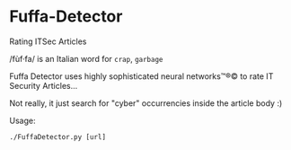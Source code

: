# Fuffa-Detector
Rating ITSec Articles

/fùf·fa/
is an Italian word for `crap`, `garbage`

Fuffa Detector uses highly sophisticated neural networks™®© to rate IT Security Articles...

Not really, it just search for "cyber" occurrencies inside the article body :)


Usage:

```
./FuffaDetector.py [url]
```
